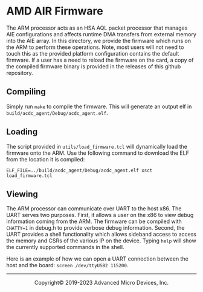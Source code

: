 # AMD AIR Firmware

The ARM processor acts as an HSA AQL packet processor that manages AIE configurations and affects runtime DMA transfers from external memory into the AIE array. In this directory, we provide the firmware which runs on the ARM to perform these operations. Note, most users will not need to touch this as the provided platform configuration contains the default firmware. If a user has a need to reload the firmware on the card, a copy of the compiled firmware binary is provided in the releases of this github repository. 

## Compiling

Simply run `make` to compile the firmware. This will generate an output elf in `build/acdc_agent/Debug/acdc_agent.elf`.


## Loading

The script provided in `utils/load_firmware.tcl` will dynamically load the firmware onto the ARM. Use the following command to download the ELF from the location it is compiled:

```
ELF_FILE=../build/acdc_agent/Debug/acdc_agent.elf xsct load_firmware.tcl
```


## Viewing

The ARM processor can communicate over UART to the host x86. The UART serves two purposes. First, it allows a user on the x86 to view debug information coming from the ARM. The firmware can be compiled with `CHATTY=1` in debug.h to provide verbose debug information. Second, the UART provides a shell functionality which allows sideband access to access the memory and CSRs of the various IP on the device. Typing `help` will show the currently supported commands in the shell.

Here is an example of how we can open a UART connection between the host and the board: `screen /dev/ttyUSB2 115200`. 

-----

<p align="center">Copyright&copy; 2019-2023 Advanced Micro Devices, Inc.</p>
